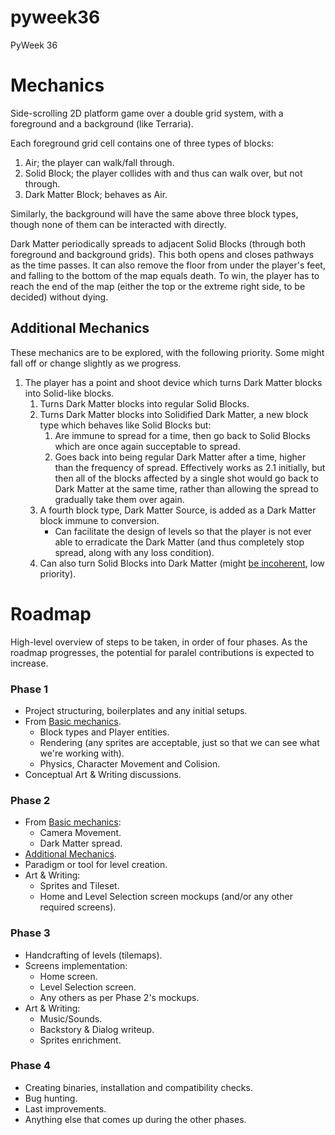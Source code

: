 # pyweek36
PyWeek 36

# Mechanics

Side-scrolling 2D platform game over a double grid system, with a foreground and a background (like Terraria).

Each foreground grid cell contains one of three types of blocks:

1. Air; the player can walk/fall through.
2. Solid Block; the player collides with and thus can walk over, but not through.
3. Dark Matter Block; behaves as Air.

Similarly, the background will have the same above three block types, though none of them can be interacted with directly.

Dark Matter periodically spreads to adjacent Solid Blocks (through both foreground and background grids). This both opens and closes pathways as the time passes. It can also remove the floor from under the player's feet, and falling to the bottom of the map equals death. To win, the player has to reach the end of the map (either the top or the extreme right side, to be decided) without dying.

## Additional Mechanics

These mechanics are to be explored, with the following priority. Some might fall off or change slightly as we progress.

1. The player has a point and shoot device which turns Dark Matter blocks into Solid-like blocks.
    1. Turns Dark Matter blocks into regular Solid Blocks.
    2. Turns Dark Matter blocks into Solidified Dark Matter, a new block type which behaves like Solid Blocks but:
        1. Are immune to spread for a time, then go back to Solid Blocks which are once again succeptable to spread.
        2. Goes back into being regular Dark Matter after a time, higher than the frequency of spread. Effectively works as 2.1 initially, but then all of the blocks affected by a single shot would go back to Dark Matter at the same time, rather than allowing the spread to gradually take them over again.
    3. A fourth block type, Dark Matter Source, is added as a Dark Matter block immune to conversion.
        * Can facilitate the design of levels so that the player is not ever able to erradicate the Dark Matter (and thus completely stop spread, along with any loss condition).
    4. Can also turn Solid Blocks into Dark Matter (might [be incoherent](https://github.com/letsbuilda/pyweek36/pull/12/files#r1328208664), low priority).

# Roadmap

High-level overview of steps to be taken, in order of four phases. As the roadmap progresses, the potential for paralel contributions is expected to increase.

### Phase 1
- Project structuring, boilerplates and any initial setups.
- From [Basic mechanics](#mechanics).
    - Block types and Player entities.
    - Rendering (any sprites are acceptable, just so that we can see what we're working with).
    - Physics, Character Movement and Colision.
- Conceptual Art & Writing discussions.

### Phase 2
- From [Basic mechanics](#mechanics):
    - Camera Movement.
    - Dark Matter spread.
- [Additional Mechanics](#additional-mechanics).
- Paradigm or tool for level creation.
- Art & Writing:
    - Sprites and Tileset.
    - Home and Level Selection screen mockups (and/or any other required screens).

### Phase 3
- Handcrafting of levels (tilemaps).
- Screens implementation:
    - Home screen.
    - Level Selection screen.
    - Any others as per Phase 2's mockups.
- Art & Writing:
    - Music/Sounds.
    - Backstory & Dialog writeup.
    - Sprites enrichment.

### Phase 4
- Creating binaries, installation and compatibility checks.
- Bug hunting.
- Last improvements.
- Anything else that comes up during the other phases.
